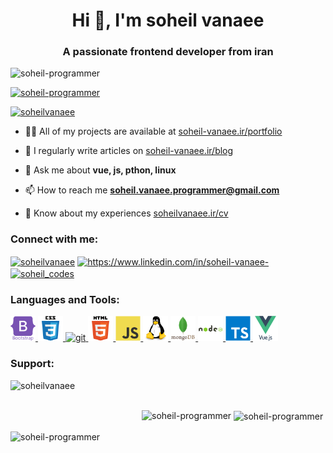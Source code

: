 <h1 align="center">Hi 👋, I'm soheil vanaee</h1>
<h3 align="center">A passionate frontend developer from iran</h3>

<p align="left"> <img src="https://komarev.com/ghpvc/?username=soheil-programmer&label=Profile%20views&color=0e75b6&style=flat" alt="soheil-programmer" /> </p>

<p align="left"> <a href="https://github.com/ryo-ma/github-profile-trophy"><img src="https://github-profile-trophy.vercel.app/?username=soheil-programmer" alt="soheil-programmer" /></a> </p>

<p align="left"> <a href="https://twitter.com/soheilvanaee" target="blank"><img src="https://img.shields.io/twitter/follow/soheilvanaee?logo=twitter&style=for-the-badge" alt="soheilvanaee" /></a> </p>

- 👨‍💻 All of my projects are available at [soheil-vanaee.ir/portfolio](soheil-vanaee.ir/portfolio)

- 📝 I regularly write articles on [soheil-vanaee.ir/blog](soheil-vanaee.ir/blog)

- 💬 Ask me about **vue, js, pthon, linux**

- 📫 How to reach me **soheil.vanaee.programmer@gmail.com**

- 📄 Know about my experiences [soheilvanaee.ir/cv](soheilvanaee.ir/cv)

<h3 align="left">Connect with me:</h3>
<p align="left">
<a href="https://twitter.com/soheilvanaee" target="blank"><img align="center" src="https://raw.githubusercontent.com/rahuldkjain/github-profile-readme-generator/master/src/images/icons/Social/twitter.svg" alt="soheilvanaee" height="30" width="40" /></a>
<a href="https://linkedin.com/in/https://www.linkedin.com/in/soheil-vanaee-" target="blank"><img align="center" src="https://raw.githubusercontent.com/rahuldkjain/github-profile-readme-generator/master/src/images/icons/Social/linked-in-alt.svg" alt="https://www.linkedin.com/in/soheil-vanaee-" height="30" width="40" /></a>
<a href="https://instagram.com/soheil_codes" target="blank"><img align="center" src="https://raw.githubusercontent.com/rahuldkjain/github-profile-readme-generator/master/src/images/icons/Social/instagram.svg" alt="soheil_codes" height="30" width="40" /></a>
</p>

<h3 align="left">Languages and Tools:</h3>
<p align="left"> <a href="https://getbootstrap.com" target="_blank" rel="noreferrer"> <img src="https://raw.githubusercontent.com/devicons/devicon/master/icons/bootstrap/bootstrap-plain-wordmark.svg" alt="bootstrap" width="40" height="40"/> </a> <a href="https://www.w3schools.com/css/" target="_blank" rel="noreferrer"> <img src="https://raw.githubusercontent.com/devicons/devicon/master/icons/css3/css3-original-wordmark.svg" alt="css3" width="40" height="40"/> </a> <a href="https://git-scm.com/" target="_blank" rel="noreferrer"> <img src="https://www.vectorlogo.zone/logos/git-scm/git-scm-icon.svg" alt="git" width="40" height="40"/> </a> <a href="https://www.w3.org/html/" target="_blank" rel="noreferrer"> <img src="https://raw.githubusercontent.com/devicons/devicon/master/icons/html5/html5-original-wordmark.svg" alt="html5" width="40" height="40"/> </a> <a href="https://developer.mozilla.org/en-US/docs/Web/JavaScript" target="_blank" rel="noreferrer"> <img src="https://raw.githubusercontent.com/devicons/devicon/master/icons/javascript/javascript-original.svg" alt="javascript" width="40" height="40"/> </a> <a href="https://www.linux.org/" target="_blank" rel="noreferrer"> <img src="https://raw.githubusercontent.com/devicons/devicon/master/icons/linux/linux-original.svg" alt="linux" width="40" height="40"/> </a> <a href="https://www.mongodb.com/" target="_blank" rel="noreferrer"> <img src="https://raw.githubusercontent.com/devicons/devicon/master/icons/mongodb/mongodb-original-wordmark.svg" alt="mongodb" width="40" height="40"/> </a> <a href="https://nodejs.org" target="_blank" rel="noreferrer"> <img src="https://raw.githubusercontent.com/devicons/devicon/master/icons/nodejs/nodejs-original-wordmark.svg" alt="nodejs" width="40" height="40"/> </a> <a href="https://www.typescriptlang.org/" target="_blank" rel="noreferrer"> <img src="https://raw.githubusercontent.com/devicons/devicon/master/icons/typescript/typescript-original.svg" alt="typescript" width="40" height="40"/> </a> <a href="https://vuejs.org/" target="_blank" rel="noreferrer"> <img src="https://raw.githubusercontent.com/devicons/devicon/master/icons/vuejs/vuejs-original-wordmark.svg" alt="vuejs" width="40" height="40"/> </a> </p>

<h3 align="left">Support:</h3>
<p><a href="https://ko-fi.com/soheilvanaee"> <img align="left" src="https://cdn.ko-fi.com/cdn/kofi3.png?v=3" height="50" width="210" alt="soheilvanaee" /></a></p><br><br>

<p><img align="left" src="https://github-readme-stats.vercel.app/api/top-langs?username=soheil-programmer&show_icons=true&locale=en&layout=compact" alt="soheil-programmer" /></p>

<p>&nbsp;<img align="center" src="https://github-readme-stats.vercel.app/api?username=soheil-programmer&show_icons=true&locale=en" alt="soheil-programmer" /></p>

<p><img align="center" src="https://github-readme-streak-stats.herokuapp.com/?user=soheil-programmer&" alt="soheil-programmer" /></p>

